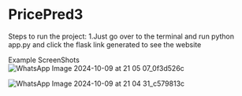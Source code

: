 # PricePred3


Steps to run the project:
1.Just go over to the terminal and run python app.py and click the flask link generated to see the website

Example ScreenShots
![WhatsApp Image 2024-10-09 at 21 05 07_0f3d526c](https://github.com/user-attachments/assets/367c9e0a-378f-4dd3-b9fc-a4b029d4fc8d)

![WhatsApp Image 2024-10-09 at 21 04 31_c579813c](https://github.com/user-attachments/assets/4e7ce2a9-b2de-4652-99e8-5448427f8ea1)
